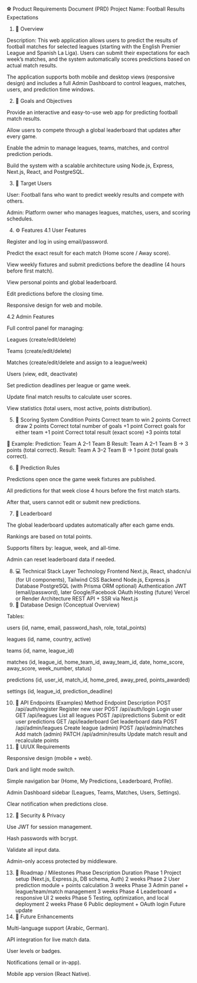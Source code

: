 ⚽ Product Requirements Document (PRD)
Project Name: Football Results Expectations
1. 📘 Overview

Description:
This web application allows users to predict the results of football matches for selected leagues (starting with the English Premier League and Spanish La Liga). Users can submit their expectations for each week’s matches, and the system automatically scores predictions based on actual match results.

The application supports both mobile and desktop views (responsive design) and includes a full Admin Dashboard to control leagues, matches, users, and prediction time windows.

2. 🎯 Goals and Objectives

Provide an interactive and easy-to-use web app for predicting football match results.

Allow users to compete through a global leaderboard that updates after every game.

Enable the admin to manage leagues, teams, matches, and control prediction periods.

Build the system with a scalable architecture using Node.js, Express, Next.js, React, and PostgreSQL.

3. 👥 Target Users

User: Football fans who want to predict weekly results and compete with others.

Admin: Platform owner who manages leagues, matches, users, and scoring schedules.

4. ⚙️ Features
4.1 User Features

Register and log in using email/password.

Predict the exact result for each match (Home score / Away score).

View weekly fixtures and submit predictions before the deadline (4 hours before first match).

View personal points and global leaderboard.

Edit predictions before the closing time.

Responsive design for web and mobile.

4.2 Admin Features

Full control panel for managing:

Leagues (create/edit/delete)

Teams (create/edit/delete)

Matches (create/edit/delete and assign to a league/week)

Users (view, edit, deactivate)

Set prediction deadlines per league or game week.

Update final match results to calculate user scores.

View statistics (total users, most active, points distribution).

5. 🧮 Scoring System
Condition	Points
Correct team to win	2 points
Correct draw	2 points
Correct total number of goals	+1 point
Correct goals for either team	+1 point
Correct total result (exact score)	+3 points total

📝 Example:
Prediction: Team A 2–1 Team B
Result: Team A 2–1 Team B → 3 points (total correct).
Result: Team A 3–2 Team B → 1 point (total goals correct).

6. 📅 Prediction Rules

Predictions open once the game week fixtures are published.

All predictions for that week close 4 hours before the first match starts.

After that, users cannot edit or submit new predictions.

7. 🧭 Leaderboard

The global leaderboard updates automatically after each game ends.

Rankings are based on total points.

Supports filters by: league, week, and all-time.

Admin can reset leaderboard data if needed.

8. 💻 Technical Stack
Layer	Technology
Frontend	Next.js, React, shadcn/ui (for UI components), Tailwind CSS
Backend	Node.js, Express.js
Database	PostgreSQL (with Prisma ORM optional)
Authentication	JWT (email/password), later Google/Facebook OAuth
Hosting (future)	Vercel or Render
Architecture	REST API + SSR via Next.js
9. 🧱 Database Design (Conceptual Overview)

Tables:

users (id, name, email, password_hash, role, total_points)

leagues (id, name, country, active)

teams (id, name, league_id)

matches (id, league_id, home_team_id, away_team_id, date, home_score, away_score, week_number, status)

predictions (id, user_id, match_id, home_pred, away_pred, points_awarded)

settings (id, league_id, prediction_deadline)

10. 📡 API Endpoints (Examples)
Method	Endpoint	Description
POST	/api/auth/register	Register new user
POST	/api/auth/login	Login user
GET	/api/leagues	List all leagues
POST	/api/predictions	Submit or edit user predictions
GET	/api/leaderboard	Get leaderboard data
POST	/api/admin/leagues	Create league (admin)
POST	/api/admin/matches	Add match (admin)
PATCH	/api/admin/results	Update match result and recalculate points
11. 🎨 UI/UX Requirements

Responsive design (mobile + web).

Dark and light mode switch.

Simple navigation bar (Home, My Predictions, Leaderboard, Profile).

Admin Dashboard sidebar (Leagues, Teams, Matches, Users, Settings).

Clear notification when predictions close.

12. 🔐 Security & Privacy

Use JWT for session management.

Hash passwords with bcrypt.

Validate all input data.

Admin-only access protected by middleware.

13. 🚀 Roadmap / Milestones
Phase	Description	Duration
Phase 1	Project setup (Next.js, Express.js, DB schema, Auth)	2 weeks
Phase 2	User prediction module + points calculation	3 weeks
Phase 3	Admin panel + league/team/match management	3 weeks
Phase 4	Leaderboard + responsive UI	2 weeks
Phase 5	Testing, optimization, and local deployment	2 weeks
Phase 6	Public deployment + OAuth login	Future update
14. 🧭 Future Enhancements

Multi-language support (Arabic, German).

API integration for live match data.

User levels or badges.

Notifications (email or in-app).

Mobile app version (React Native).